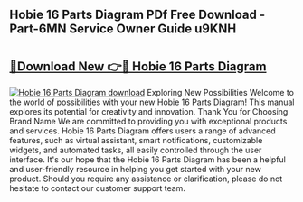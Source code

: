 ## Hobie 16 Parts Diagram PDf Free Download - Part-6MN Service Owner Guide u9KNH

# <h2><a href="http://dfntiu9.blite.top/?on=Hobie+16+Parts+Diagram">🔗Download New 👉🔴 Hobie 16 Parts Diagram</a></h2>

[![Hobie 16 Parts Diagram download](https://i.imgur.com/lujVjoI.png)](http://dfntiu9.blite.top/?on=Hobie+16+Parts+Diagram)
Exploring New Possibilities Welcome to the world of possibilities with your new Hobie 16 Parts Diagram! This manual explores its potential for creativity and innovation. Thank You for Choosing Brand Name We are committed to providing you with exceptional products and services. Hobie 16 Parts Diagram offers users a range of advanced features, such as virtual assistant, smart notifications, customizable widgets, and automated tasks, all easily controlled through the user interface. It's our hope that the Hobie 16 Parts Diagram has been a helpful and user-friendly resource in helping you get started with your new product. Should you require any assistance or clarification, please do not hesitate to contact our customer support team.
